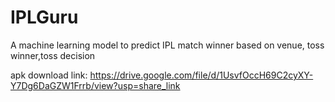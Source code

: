 # IPLGuru
A machine learning model to predict IPL match winner based on venue, toss winner,toss decision

apk download link: https://drive.google.com/file/d/1UsvfOccH69C2cyXY-Y7Dg6DaGZW1Frrb/view?usp=share_link
